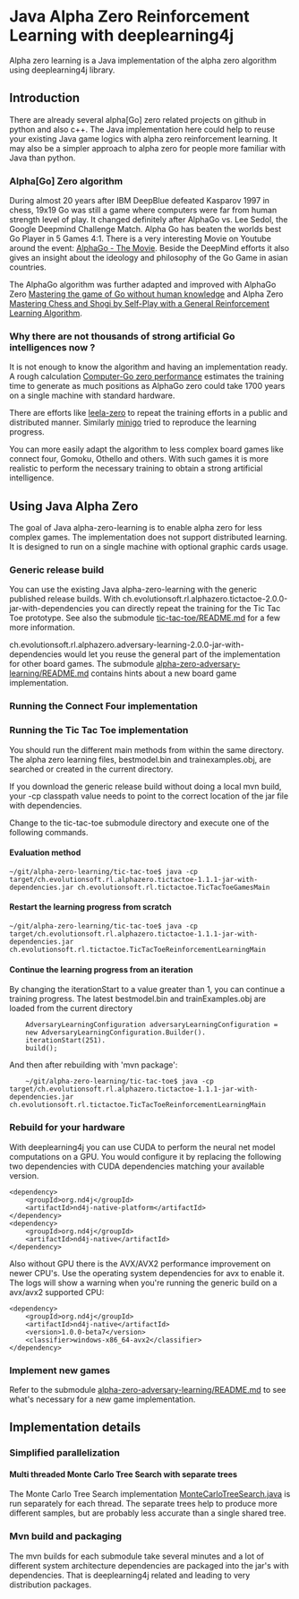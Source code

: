 Java Alpha Zero Reinforcement Learning with deeplearning4j
==========================================================
Alpha zero learning is a Java implementation of the alpha zero algorithm using deeplearning4j library.

## Introduction
There are already several alpha[Go] zero related projects on github in python and also c++.
The Java implementation here could help to reuse your existing Java game logics with alpha zero reinforcement learning.
It may also be a simpler approach to alpha zero for people more familiar with Java than python. 

### Alpha[Go] Zero algorithm
During almost 20 years after IBM DeepBlue defeated Kasparov 1997 in chess, 19x19 Go was still a game where computers were far from human strength level of play. It changed definitely after AlphaGo vs. Lee Sedol, the Google Deepmind Challenge Match. Alpha Go has beaten the worlds best Go Player in 5 Games 4:1. There is a very interesting Movie on Youtube around the event: [AlphaGo - The Movie](https://www.youtube.com/watch?v=WXuK6gekU1Y). Beside the DeepMind efforts it also gives an insight about the ideology and philosophy of the Go Game in asian countries.

The AlphaGo algorithm was further adapted and improved with AlphaGo Zero [Mastering the game of Go without human knowledge](https://www.nature.com/articles/nature24270) and Alpha Zero [Mastering Chess and Shogi by Self-Play with a General Reinforcement Learning Algorithm](https://arxiv.org/pdf/1712.01815.pdf).

### Why there are not thousands of strong artificial Go intelligences now ?
It is not enough to know the algorithm and having an implementation ready. A rough calculation [Computer-Go zero performance](http://web.archive.org/web/20190205013627/http://computer-go.org/pipermail/computer-go/2017-October/010307.html) estimates the training time to generate as much positions as AlphaGo zero could take 1700 years on a single machine with standard hardware.

There are efforts like [leela-zero](https://github.com/leela-zero/leela-zero) to repeat the training efforts in a public and distributed manner. Similarly [minigo](https://github.com/tensorflow/minigo) tried to reproduce the learning progress.

You can more easily adapt the algorithm to less complex board games like connect four, Gomoku, Othello and others. With such games it is more realistic to perform the necessary training to obtain a strong artificial intelligence.

## Using Java Alpha Zero
The goal of Java alpha-zero-learning is to enable alpha zero for less complex games. The implementation does not support distributed learning. It is designed to run on a single machine with optional graphic cards usage.

### Generic release build
You can use the existing Java alpha-zero-learning with the generic published release builds. With ch.evolutionsoft.rl.alphazero.tictactoe-2.0.0-jar-with-dependencies you can directly repeat the training for the Tic Tac Toe prototype. See also the submodule [tic-tac-toe/README.md](./tic-tac-toe/README.md) for a few more information.

ch.evolutionsoft.rl.alphazero.adversary-learning-2.0.0-jar-with-dependencies would let you reuse the general part of the implementation for other board games. The submodule [alpha-zero-adversary-learning/README.md](./alpha-zero-adversary-learning/README.md) contains hints about a new board game implementation.

### Running the Connect Four implementation


### Running the Tic Tac Toe implementation
You should run the different main methods from within the same directory. The alpha zero learning files, bestmodel.bin and trainexamples.obj, are searched or created in the current directory.

If you download the generic release build without doing a local mvn build, your -cp classpath value needs to point to the correct location of the jar file with dependencies.

Change to the tic-tac-toe submodule directory and execute one of the following commands.

#### Evaluation method

	~/git/alpha-zero-learning/tic-tac-toe$ java -cp target/ch.evolutionsoft.rl.alphazero.tictactoe-1.1.1-jar-with-dependencies.jar ch.evolutionsoft.rl.tictactoe.TicTacToeGamesMain

#### Restart the learning progress from scratch

	~/git/alpha-zero-learning/tic-tac-toe$ java -cp target/ch.evolutionsoft.rl.alphazero.tictactoe-1.1.1-jar-with-dependencies.jar ch.evolutionsoft.rl.tictactoe.TicTacToeReinforcementLearningMain
	
#### Continue the learning progress from an iteration
By changing the iterationStart to a value greater than 1, you can continue a training progress. The latest bestmodel.bin and trainExamples.obj are loaded from the current directory

	    AdversaryLearningConfiguration adversaryLearningConfiguration =
        new AdversaryLearningConfiguration.Builder().
        iterationStart(251).
        build();

And then after rebuilding with 'mvn package':        

		~/git/alpha-zero-learning/tic-tac-toe$ java -cp target/ch.evolutionsoft.rl.alphazero.tictactoe-1.1.1-jar-with-dependencies.jar ch.evolutionsoft.rl.tictactoe.TicTacToeReinforcementLearningMain
	

### Rebuild for your hardware
With deeplearning4j you can use CUDA to perform the neural net model computations on a GPU. You would configure it by replacing the following two dependencies with CUDA dependencies matching your available version.

	<dependency>
		<groupId>org.nd4j</groupId>
		<artifactId>nd4j-native-platform</artifactId>
	</dependency>
	<dependency>
		<groupId>org.nd4j</groupId>
		<artifactId>nd4j-native</artifactId>
	</dependency>

Also without GPU there is the AVX/AVX2 performance improvement on newer CPU's. Use the operating system dependencies for avx to enable it. The logs will show a warning when you're running the generic build on a avx/avx2 supported CPU:

	<dependency>
		<groupId>org.nd4j</groupId>
		<artifactId>nd4j-native</artifactId>
		<version>1.0.0-beta7</version>
		<classifier>windows-x86_64-avx2</classifier>
	</dependency>

### Implement new games
Refer to the submodule [alpha-zero-adversary-learning/README.md](alpha-zero-adversary-learning/README.md) to see what's necessary for a new game implementation.

## Implementation details

### Simplified parallelization
#### Multi threaded Monte Carlo Tree Search with separate trees
The Monte Carlo Tree Search implementation [MonteCarloTreeSearch.java](https://github.com/evolutionsoftswiss/alpha-zero-learning/blob/master/alpha-zero-adversary-learning/alpha-zero-learning-main/src/main/java/ch/evolutionsoft/rl/alphazero/MonteCarloTreeSearch.java) is run separately for each thread. The separate trees help to produce more different samples, but are probably less accurate than a single shared tree.

### Mvn build and packaging
The mvn builds for each submodule take several minutes and a lot of different system architecture dependencies are packaged into the jar's with dependencies. That is deeplearning4j related and leading to very distribution packages.
